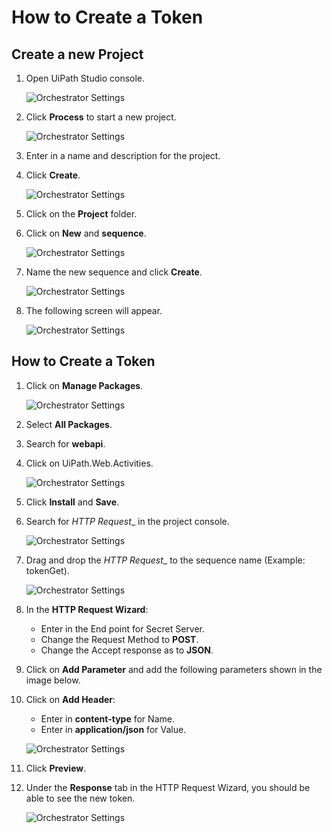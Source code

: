 [title]: # (Create a Token)
[tags]: # (token)
[priority]: # (202)
# How to Create a Token

## Create a new Project 

1. Open UiPath Studio console.

   ![Orchestrator Settings](images/17.png)
1. Click __Process__ to start a new project.

   ![Orchestrator Settings](images/18.png)
1. Enter in a name and description for the project.
1. Click __Create__.

   ![Orchestrator Settings](images/19.png)
1. Click on the __Project__ folder.
1. Click on __New__ and __sequence__.

   ![Orchestrator Settings](images/20.png)
1. Name the new sequence and click __Create__.

   ![Orchestrator Settings](images/21.png)
1. The following screen will appear.

   ![Orchestrator Settings](images/22.png)

## How to Create a Token

1. Click on __Manage Packages__.

   ![Orchestrator Settings](images/23.png)
1. Select __All Packages__.
1. Search for __webapi__.
1. Click on UiPath.Web.Activities.

   ![Orchestrator Settings](images/24.png)
1. Click __Install__ and __Save__.
1. Search for _HTTP Request__ in the project console.

   ![Orchestrator Settings](images/25.png)
1. Drag and drop the _HTTP Request__ to the sequence name (Example: tokenGet).

   ![Orchestrator Settings](images/26.png)
1. In the __HTTP Request Wizard__:

   * Enter in the End point for Secret Server.
   * Change the Request Method to __POST__.
   * Change the Accept response as to __JSON__.

1. Click on __Add Parameter__ and add the following parameters shown in the image below.

1. Click on __Add Header__:

   * Enter in __content-type__ for Name.
   * Enter in __application/json__ for Value.

   ![Orchestrator Settings](images/27.png)
1. Click __Preview__.
1. Under the __Response__ tab in the HTTP Request Wizard, you should be able to see the new token.

   ![Orchestrator Settings](images/28.png)
